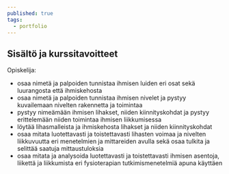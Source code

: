 ```yaml
---
published: true
tags:
  - portfolio
---
```

## Sisältö ja kurssitavoitteet

Opiskelija: 

- osaa nimetä ja palpoiden tunnistaa ihmisen luiden eri osat sekä luurangosta että ihmiskehosta 
- osaa nimetä ja palpoiden tunnistaa ihmisen nivelet ja pystyy kuvailemaan nivelten rakennetta ja toimintaa 
- pystyy nimeämään ihmisen lihakset, niiden kiinnityskohdat ja pystyy erittelemään niiden toimintaa ihmisen liikkumisessa 
- löytää lihasmalleista ja ihmiskehosta lihakset ja niiden kiinnityskohdat 
- osaa mitata luotettavasti ja toistettavasti lihasten voimaa ja nivelten liikkuvuutta eri menetelmien ja mittareiden avulla sekä osaa tulkita ja selittää saatuja mittaustuloksia 
- osaa mitata ja analysoida luotettavasti ja toistettavasti ihmisen asentoja, liikettä ja liikkumista eri fysioterapian tutkimismenetelmiä apuna käyttäen
